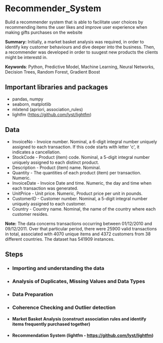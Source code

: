 # Recommender_System
Build a recommender system that is able to facilitate user choices by recommending items the user likes and improve user experience when making gifts purchases on the website

**Summary:** Initially, a market basket analysis was required, in order to identify key customer behaviours and dive deeper into the business. Then, a recommender was developed in order to suugest new products the clients might be interestd in. 

**Keywords**: Python, Predictive Model, Machine Learning, Neural Networks, Decision Trees, Random Forest, Gradient Boost

## Important libraries and packages 
- pandas, numpy
- seaborn, matplotlib
- mlxtend (apriori, association_rules)
- lightfm (https://github.com/lyst/lightfm)

## Data
- InvoiceNo	- Invoice number. Nominal, a 6-digit integral number uniquely assigned to each transaction. If this code starts with letter 'c', it indicates a cancellation.
- StockCode	- Product (item) code. Nominal, a 5-digit integral number uniquely assigned to each distinct product.
- Description	- Product (item) name. Nominal.
- Quantity	- The quantities of each product (item) per transaction. Numeric.
- InvoiceDate	- Invoice Date and time. Numeric, the day and time when each transaction was generated.
- UnitPrice -	Unit price. Numeric, Product price per unit in pounds.
- CustomerID -	Customer number. Nominal, a 5-digit integral number uniquely assigned to each customer.
- Country	- Country name. Nominal, the name of the country where each customer resides.

**Note:** The data concerns transactions occurring between 01/12/2010 and 09/12/2011. Over that particular period, there were 25900 valid transactions in total, associated with 4070 unique items and 4372 customers from 38 different countries. The dataset has 541909 instances.

## Steps
- ### Importing and understanding	the data 
- ### Analysis of Duplicates, Missing Values and Data Types	
- ### Data Preparation	
- ### Coherence Checking	and Outlier detection
- #### Market Basket Analysis	(construct association rules and identify items frequently purchased together)
- #### Recommendation System (lightfm - https://github.com/lyst/lightfm)
